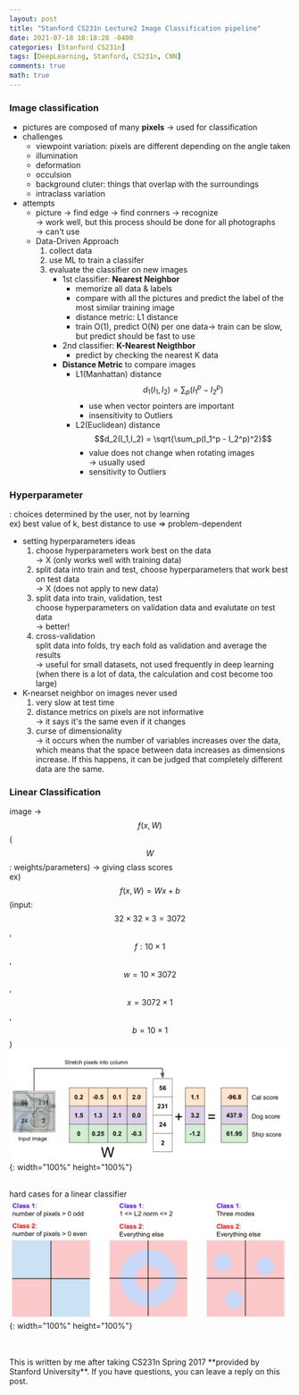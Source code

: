 ```yaml
---
layout: post
title: "Stanford CS231n Lecture2 Image Classification pipeline"
date: 2021-07-18 18:18:28 -0400
categories: [Stanford CS231n]
tags: [DeepLearning, Stanford, CS231n, CNN]
comments: true
math: true
---
```


### Image classification
- pictures are composed of many **pixels** -> used for classification
- challenges
    - viewpoint variation: pixels are different depending on the angle taken
    - illumination
    - deformation
    - occulsion
    - background cluter: things that overlap with the surroundings
    - intraclass variation
- attempts
    - picture -> find edge -> find conrners -> recognize<br/>
      -> work well, but this process should be done for all photographs<br/>
      -> can't use
    - Data-Driven Approach
        1. collect data
        2. use ML to train a classifer
        3. evaluate the classifier on new images
            - 1st classifier: **Nearest Neighbor** <br/>
                - memorize all data & labels
                - compare with all the pictures and predict the label of the most similar training image
                - distance metric: L1 distance
                - train O(1), predict O(N) per one data-> train can be slow, but predict should be fast to use <br/>
            - 2nd classifier: **K-Nearest Neigthbor**
                - predict by checking the nearest K data
            - **Distance Metric** to compare images
                - L1(Manhattan) distance
                $$d_1(I_1, I_2) = \sum_p(I_1^p - I_2^p)$$
                    - use when vector pointers are important
                    - insensitivity to Outliers 
                - L2(Euclidean) distance
                    $$d_2(I_1,I_2) = \sqrt{\sum_p(I_1^p - I_2^p)^2}$$
                    - value does not change when rotating images<br/>
                    -> usually used
                    - sensitivity to Outliers

### Hyperparameter
: choices determined by the user, not by learning<br/>
ex) best value of k, best distance to use => problem-dependent
- setting hyperparameters ideas
    1. choose hyperparameters work best on the data<br/> 
    -> X (only works well with training data)
    2. split data into train and test, choose hyperparameters that work best on test data<br/>
    -> X (does not apply to new data)
    3. split data into train, validation, test<br/>
    choose hyperparameters on validation data and evalutate on test data<br/>
    -> better!
    4. cross-validation<br/>
    split data into folds, try each fold as validation and average the results<br/> 
    -> useful for small datasets, not used frequently in deep learning (when there is a lot of data, the calculation and cost become too large)
- K-nearset neighbor on images never used
    1. very slow at test time
    2. distance metrics on pixels are not informative<br/>
    -> it says it's the same even if it changes
    3. curse of dimensionality<br/>
    -> it occurs when the number of variables increases over the data, which means that the space between data increases as dimensions increase. If this happens, it can be judged that completely different data are the same.

### Linear Classification
image -> $$f(x, W)$$ ($$W$$: weights/parameters) -> giving class scores<br/>
ex) $$f(x,W) = Wx + b$$ (input: $$32\times32\times3=3072$$, $$f:10\times1$$, $$w=10\times3072$$, $$x=3072\times1$$, $$b=10\times1$$)
![1](/images/cs231n/lec2/1.png){: width="100%" height="100%"}
<br/>
<br/>

hard cases for a linear classifier
![2](/images/cs231n/lec2/5.png){: width="100%" height="100%"}

<br/>
<br/>
This is written by me after taking CS231n Spring 2017 **provided by Stanford University**.
If you have questions, you can leave a reply on this post.